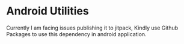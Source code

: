 # Android Utilities
Currently I am facing issues publishing it to jitpack, Kindly use Github Packages to use this dependency in android application.

